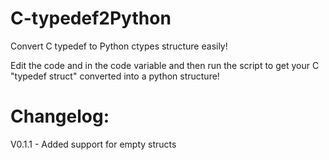 # C-typedef2Python
Convert C typedef to Python ctypes structure easily!

Edit the code and in the code variable and then run the script to get your C "typedef struct" converted into a python structure!

# Changelog:
V0.1.1 - Added support for empty structs
